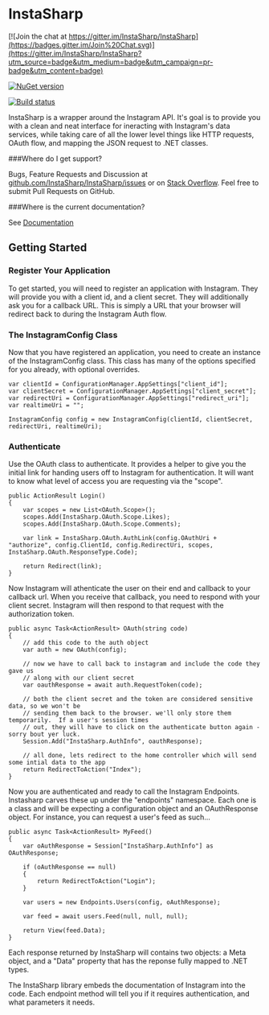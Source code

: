 # InstaSharp

[![Join the chat at https://gitter.im/InstaSharp/InstaSharp](https://badges.gitter.im/Join%20Chat.svg)](https://gitter.im/InstaSharp/InstaSharp?utm_source=badge&utm_medium=badge&utm_campaign=pr-badge&utm_content=badge)

[![NuGet version](https://badge.fury.io/nu/InstaSharp.svg)](http://badge.fury.io/nu/InstaSharp)

[![Build status](https://ci.appveyor.com/api/projects/status/ch334xwq15i9pcum)](https://ci.appveyor.com/project/Fujiy/instasharp)

InstaSharp is a wrapper around the Instagram API.  It's goal is to provide you with a clean and neat interface for ineracting with Instagram's data services, while taking care of all the lower level things like HTTP requests, OAuth flow, and mapping the JSON request to .NET classes.

###Where do I get support?

Bugs, Feature Requests and Discussion at [github.com/InstaSharp/InstaSharp/issues](https://github.com/InstaSharp/InstaSharp/issues) or on [Stack Overflow](http://stackoverflow.com/questions/tagged/instasharp). Feel free to submit Pull Requests on GitHub.

###Where is the current documentation?

See [Documentation](http://instasharp.github.io/InstaSharp/Documentation/index.html)

## Getting Started

### Register Your Application 
 
To get started, you will need to register an application with Instagram.  They will provide you with a client id, and a client secret.  They will additionally ask you for a callback URL. This is simply a URL that your browser will redirect back to during the Instagram Auth flow.

### The InstagramConfig Class

Now that you have registered an application, you need to create an instance of the InstagramConfig class.  This class has many of the options specified for you already, with optional overrides.

	var clientId = ConfigurationManager.AppSettings["client_id"];
	var clientSecret = ConfigurationManager.AppSettings["client_secret"];
	var redirectUri = ConfigurationManager.AppSettings["redirect_uri"];
	var realtimeUri = "";

	InstagramConfig config = new InstagramConfig(clientId, clientSecret, redirectUri, realtimeUri);

### Authenticate

Use the OAuth class to authenticate. It provides a helper to give you the initial link for handing users off to Instagram for authentication.  It will want to know what level of access you are requesting via the "scope".

    public ActionResult Login()
    {
        var scopes = new List<OAuth.Scope>();
        scopes.Add(InstaSharp.OAuth.Scope.Likes);
        scopes.Add(InstaSharp.OAuth.Scope.Comments);

        var link = InstaSharp.OAuth.AuthLink(config.OAuthUri + "authorize", config.ClientId, config.RedirectUri, scopes, InstaSharp.OAuth.ResponseType.Code);

        return Redirect(link);
    }

Now Instagram will athenticate the user on their end and callback to your callback url. When you receive that callback, you need to respond with your client secret. Instagram will then respond to that request with the authorization token.

    public async Task<ActionResult> OAuth(string code)
    {
        // add this code to the auth object
        var auth = new OAuth(config);

        // now we have to call back to instagram and include the code they gave us
        // along with our client secret
        var oauthResponse = await auth.RequestToken(code);

        // both the client secret and the token are considered sensitive data, so we won't be
        // sending them back to the browser. we'll only store them temporarily.  If a user's session times
        // out, they will have to click on the authenticate button again - sorry bout yer luck.
        Session.Add("InstaSharp.AuthInfo", oauthResponse);

        // all done, lets redirect to the home controller which will send some intial data to the app
        return RedirectToAction("Index");
    }

Now you are authenticated and ready to call the Instagram Endpoints.  Instasharp carves these up under the "endpoints" namespace.  Each one is a class and will be expecting a configuration object and an OAuthResponse object.  For instance, you can request a user's feed as such...

    public async Task<ActionResult> MyFeed()
    {
        var oAuthResponse = Session["InstaSharp.AuthInfo"] as OAuthResponse;

        if (oAuthResponse == null)
        {
            return RedirectToAction("Login");
        }

        var users = new Endpoints.Users(config, oAuthResponse);

        var feed = await users.Feed(null, null, null);

        return View(feed.Data);
    }

Each response returned by InstaSharp will contains two objects: a Meta object, and a "Data" property that has the reponse fully mapped to .NET types.

The InstaSharp library embeds the documentation of Instagram into the code.  Each endpoint method will tell you if it requires authentication, and what parameters it needs.
